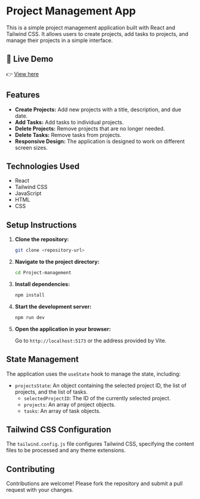 # Project Management App

This is a simple project management application built with React and Tailwind CSS. It allows users to create projects, add tasks to projects, and manage their projects in a simple interface.

## 🚀 Live Demo
👉 [View here](https://project-manager-web-app.netlify.app/)

## Features

*   **Create Projects:** Add new projects with a title, description, and due date.
*   **Add Tasks:** Add tasks to individual projects.
*   **Delete Projects:** Remove projects that are no longer needed.
*   **Delete Tasks:** Remove tasks from projects.
*   **Responsive Design:** The application is designed to work on different screen sizes.

## Technologies Used

*   React
*   Tailwind CSS
*   JavaScript
*   HTML
*   CSS

## Setup Instructions

1.  **Clone the repository:**

    ```bash
    git clone <repository-url>
    ```

2.  **Navigate to the project directory:**

    ```bash
    cd Project-management
    ```

3.  **Install dependencies:**

    ```bash
    npm install
    ```

4.  **Start the development server:**

    ```bash
    npm run dev
    ```

5.  **Open the application in your browser:**

    Go to `http://localhost:5173` or the address provided by Vite.


## State Management

The application uses the `useState` hook to manage the state, including:

*   `projectsState`: An object containing the selected project ID, the list of projects, and the list of tasks.
    *   `selectedProjectID`: The ID of the currently selected project.
    *   `projects`: An array of project objects.
    *   `tasks`: An array of task objects.

## Tailwind CSS Configuration

The `tailwind.config.js` file configures Tailwind CSS, specifying the content files to be processed and any theme extensions.

## Contributing

Contributions are welcome! Please fork the repository and submit a pull request with your changes.
